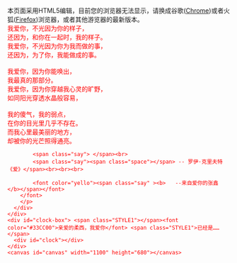 <html>
<head>
<meta http-equiv="Content-Type" content="text/html; charset=UTF-8">
<title>Forever Love</title>
<link type="text/css" rel="stylesheet" href="css/default.css">
<script type="text/javascript" src="js/jquery.min.js"></script>
<script type="text/javascript" src="js/jscex.min.js"></script>
<script type="text/javascript" src="js/jscex-parser.js"></script>
<script type="text/javascript" src="js/jscex-jit.js"></script>
<script type="text/javascript" src="js/jscex-builderbase.min.js"></script>
<script type="text/javascript" src="js/jscex-async.min.js"></script>
<script type="text/javascript" src="js/jscex-async-powerpack.min.js"></script>
<script type="text/javascript" src="js/functions.js" charset="utf-8"></script>
<script type="text/javascript" src="js/love.js" charset="utf-8"></script>
<style type="text/css">
<!--
.STYLE1 {
	color: #666666
}
-->
</style>
</head>
<body>

<div id="main">
  <div id="error">本页面采用HTML5编辑，目前您的浏览器无法显示，请换成谷歌(<a href="http://www.google.cn/chrome/intl/zh-CN/landing_chrome.html?hl=zh-CN&brand=CHMI">Chrome</a>)或者火狐(<a href="http://firefox.com.cn/download/">Firefox</a>)浏览器，或者其他游览器的最新版本。</div>
  <div id="wrap">
    <div id="text">
      <div id="code"> 
      	<font color="#FF0000">
            <!--鱼油修改此处即可-->
            <span class="say">我爱你，不光因为你的样子，</span><br>
            <span class="say">还因为，和你在一起时，我的样子。</span><br>
            <span class="say">我爱你，不光因为你为我而做的事，</span><br>
            <span class="say">还因为，为了你，我能做成的事。</span><br>
            <span class="say"> </span><br>
            <span class="say">我爱你，因为你能唤出，</span><br>
            <span class="say">我最真的那部分。</span><br>
            <span class="say">我爱你，因为你穿越我心灵的旷野，</span><br>
            <span class="say">如同阳光穿透水晶般容易，</span><br>
            <span class="say"> </span><br>
            <span class="say">我的傻气，我的弱点，</span><br>
            <span class="say">在你的目光里几乎不存在。</span><br>
            <span class="say">而我心里最美丽的地方，</span><br>
            <span class="say">却被你的光芒照得通亮。</span><br>

            
            <span class="say"> </span><br>
            <span class="say"><span class="space"></span> -- 罗伊·克里夫特《爱》</span><br><br><br>

            <font color="yello"><span class="say" ><b>   --来自爱你的张鑫</b></span></font>
        </font>
        </p>
      </div>
    </div>
    <div id="clock-box"> <span class="STYLE1"></span><font color="#33CC00">亲爱的柔西，我爱你</font> <span class="STYLE1">已经是……</span>
      <div id="clock"></div>
    </div>
    <canvas id="canvas" width="1100" height="680"></canvas>
  </div>
</div>
<script>
    </script>
<script>
    (function(){
        var canvas = $('#canvas');
		
        if (!canvas[0].getContext) {
            $("#error").show();
            return false;        }

        var width = canvas.width();
        var height = canvas.height();        
        canvas.attr("width", width);
        canvas.attr("height", height);
        var opts = {
            seed: {
                x: width / 2 - 20,
                color: "rgb(190, 26, 37)",
                scale: 2
            },
            branch: [
                [535, 680, 570, 250, 500, 200, 30, 100, [
                    [540, 500, 455, 417, 340, 400, 13, 100, [
                        [450, 435, 434, 430, 394, 395, 2, 40]
                    ]],
                    [550, 445, 600, 356, 680, 345, 12, 100, [
                        [578, 400, 648, 409, 661, 426, 3, 80]
                    ]],
                    [539, 281, 537, 248, 534, 217, 3, 40],
                    [546, 397, 413, 247, 328, 244, 9, 80, [
                        [427, 286, 383, 253, 371, 205, 2, 40],
                        [498, 345, 435, 315, 395, 330, 4, 60]
                    ]],
                    [546, 357, 608, 252, 678, 221, 6, 100, [
                        [590, 293, 646, 277, 648, 271, 2, 80]
                    ]]
                ]] 
            ],
            bloom: {
                num: 700,
                width: 1080,
                height: 650,
            },
            footer: {
                width: 1200,
                height: 5,
                speed: 10,
            }
        }

        var tree = new Tree(canvas[0], width, height, opts);
        var seed = tree.seed;
        var foot = tree.footer;
        var hold = 1;

        canvas.click(function(e) {
            var offset = canvas.offset(), x, y;
            x = e.pageX - offset.left;
            y = e.pageY - offset.top;
            if (seed.hover(x, y)) {
                hold = 0; 
                canvas.unbind("click");
                canvas.unbind("mousemove");
                canvas.removeClass('hand');
            }
        }).mousemove(function(e){
            var offset = canvas.offset(), x, y;
            x = e.pageX - offset.left;
            y = e.pageY - offset.top;
            canvas.toggleClass('hand', seed.hover(x, y));
        });

        var seedAnimate = eval(Jscex.compile("async", function () {
            seed.draw();
            while (hold) {
                $await(Jscex.Async.sleep(10));
            }
            while (seed.canScale()) {
                seed.scale(0.95);
                $await(Jscex.Async.sleep(10));
            }
            while (seed.canMove()) {
                seed.move(0, 2);
                foot.draw();
                $await(Jscex.Async.sleep(10));
            }
        }));

        var growAnimate = eval(Jscex.compile("async", function () {
            do {
    	        tree.grow();
                $await(Jscex.Async.sleep(10));
            } while (tree.canGrow());
        }));

        var flowAnimate = eval(Jscex.compile("async", function () {
            do {
    	        tree.flower(2);
                $await(Jscex.Async.sleep(10));
            } while (tree.canFlower());
        }));

        var moveAnimate = eval(Jscex.compile("async", function () {
            tree.snapshot("p1", 240, 0, 610, 680);
            while (tree.move("p1", 500, 0)) {
                foot.draw();
                $await(Jscex.Async.sleep(10));
            }
            foot.draw();
            tree.snapshot("p2", 500, 0, 610, 680);
            
            canvas.parent().css("background", "url(" + tree.toDataURL('image/png') + ")");
            canvas.css("background", "#ffe");
            $await(Jscex.Async.sleep(300));
            canvas.css("background", "none");
        }));

        var jumpAnimate = eval(Jscex.compile("async", function () {
            var ctx = tree.ctx;
            while (true) {
                tree.ctx.clearRect(0, 0, width, height);
                tree.jump();
                foot.draw();
                $await(Jscex.Async.sleep(25));
            }
        }));

        var textAnimate = eval(Jscex.compile("async", function () {
		    var together = new Date();
		    together.setFullYear(2020,6,1); 			//时间年月日
		    together.setHours(16);						//小时	
		    together.setMinutes(53);					//分钟
		    together.setSeconds(0);					//秒前一位
		    together.setMilliseconds(2);				//秒第二位

		    $("#code").show().typewriter();
            $("#clock-box").fadeIn(500);
            while (true) {
                timeElapse(together);
                $await(Jscex.Async.sleep(1000));
            }
        }));

        var runAsync = eval(Jscex.compile("async", function () {
            $await(seedAnimate());
            $await(growAnimate());
            $await(flowAnimate());
            $await(moveAnimate());

            textAnimate().start();

            $await(jumpAnimate());
        }));

        runAsync().start();
    })();
    </script>





</body>
</html>
